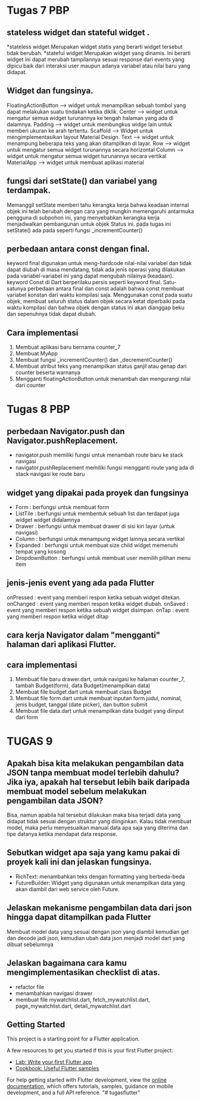# Tugas 7 PBP

##  stateless widget dan stateful widget .
*stateless widget 
Merupakan widget statis yang berarti widget tersebut tidak berubah.
*stateful widget
Merupakan widget yang dinamis. Ini berarti widget ini dapat merubah tampilannya sesuai response dari events yang dipicu baik dari interaksi user maupun adanya variabel atau nilai baru yang didapat.

## Widget dan fungsinya.

FloatingActionButton --> widget untuk menampilkan sebuah tombol yang dapat melakukan suatu tindakan ketika diklik.
Center --> widget untuk mengatur semua widget turunannya ke tengah halaman yang ada di dalamnya.
Padding --> widget untuk membungkus widge lain untuk memberi ukuran ke arah tertentu.
Scaffold --> Widget untuk mengimplementasikan layout Material Design.
Text --> widget untuk menampung beberapa teks yang akan ditampilkan di layar.
Row --> widget untuk mengatur semua widget turunannya secara horizontal
Column --> widget untuk mengatur semua widget turunannya secara vertikal
MaterialApp --> widget untuk membuat aplikasi material


## fungsi dari setState() dan variabel yang terdampak.
Memanggil setState memberi tahu kerangka kerja bahwa keadaan internal objek ini telah berubah dengan cara yang mungkin memengaruhi antarmuka pengguna di subpohon ini, yang menyebabkan kerangka kerja menjadwalkan pembangunan untuk objek Status ini.
pada tugas ini setState() ada pada seperti fungsi _incrementCounter() 

## perbedaan antara const dengan final.
keyword final digunakan untuk meng-hardcode nilai-nilai variabel dan tidak dapat diubah di masa mendatang, tidak ada jenis operasi yang dilakukan pada variabel-variabel ini yang dapat mengubah nilainya (keadaan).
keyword Const di Dart berperilaku persis seperti keyword final. Satu-satunya perbedaan antara final dan const adalah bahwa const membuat variabel konstan dari waktu kompilasi saja. Menggunakan const pada suatu objek, membuat seluruh status dalam objek secara ketat diperbaiki pada waktu kompilasi dan bahwa objek dengan status ini akan dianggap beku dan sepenuhnya tidak dapat diubah.

## Cara implementasi
1. Membuat aplikasi baru bernama counter_7
2. Membuat MyApp
3. Membuat fungsi _incrementCounter() dan _decrementCounter()
4. Membuat atribut teks yang menampilkan status ganjil atau genap dari counter beserta warnanya 
5. Mengganti floatingActionButton untuk menambah dan mengurangi nilai dari counter 

# Tugas 8 PBP

## perbedaan Navigator.push dan Navigator.pushReplacement.
* navigator.push memiliki fungsi untuk menambah route baru ke stack navigasi
* navigator.pushReplacement memiliki fungsi mengganti route yang ada di stack navigasi ke route baru
## widget yang dipakai pada proyek dan fungsinya
* Form : berfungsi untuk membuat form
* ListTile : berfungsi untuk membentuk sebuah list dan terdapat juga widget widget didalamnya
* Drawer : berfungsi untuk membuat drawer di sisi kiri layar (untuk navigasi)
* Column : berfungsi untuk menampung widget lainnya secara vertikal
* Expanded : berfungsi untuk membuat size child widget memenuhi tempat yang kosong
* DropdownButton : berfungsi untuk membuat user memilih pilihan menu item

## jenis-jenis event yang ada pada Flutter
onPressed : event yang memberi respon ketika sebuah widget ditekan.
onChanged : event yang memberi respon ketika widget diubah.
onSaved : event yang memberi respon ketika sebuah widget disimpan.
onTap : event yang memberi respon ketika widget ditap

## cara kerja Navigator dalam "mengganti" halaman dari aplikasi Flutter.
## cara implementasi
1. Membuat file baru drawer.dart, untuk navigasi ke halaman counter_7, tambah Budget(form), data Budget(menampilkan data)
2. Membuat file budget.dart untuk membuat class Budget 
3. Membuat file form.dart untuk membuat inputan form judul, nominal, jenis budget, tanggal (date picker), dan button submit
4. Membuat file data.dart untuk menampilkan data budget yang diinput dari form 

# TUGAS 9
 ## Apakah bisa kita melakukan pengambilan data JSON tanpa membuat model terlebih dahulu? Jika iya, apakah hal tersebut lebih baik daripada membuat model sebelum melakukan pengambilan data JSON?
 Bisa, namun apabila hal tersebut dilakukan maka bisa terjadi data yang didapat tidak sesuai dengan struktur yang diinginkan. Kalau tidak membuat model, maka perlu menyesuaikan manual data apa saja yang diterima dan tipe datanya ketika mendapat data response.
 
 ## Sebutkan widget apa saja yang kamu pakai di proyek kali ini dan jelaskan fungsinya.
- RichText: menambahkan teks dengan formatting yang berbeda-beda
- FutureBuilder: Widget yang digunakan untuk menampilkan data yang akan diambil dari web service oleh Future.

 ## Jelaskan mekanisme pengambilan data dari json hingga dapat ditampilkan pada Flutter
Membuat model data yang sesuai dengan json yang diambil kemudian get dan decode jadi json, kemudian ubah data json menjadi model dart yang dibuat sebelumnya
 
 ## Jelaskan bagaimana cara kamu mengimplementasikan checklist di atas.
 - refactor file
 - menambahkan navigasi drawer
 - membuat file mywatchlist.dart, fetch_mywatchlist.dart, page_mywatchlist.dart, detail_mywatchlist.dart
 
## Getting Started

This project is a starting point for a Flutter application.

A few resources to get you started if this is your first Flutter project:

- [Lab: Write your first Flutter app](https://docs.flutter.dev/get-started/codelab)
- [Cookbook: Useful Flutter samples](https://docs.flutter.dev/cookbook)

For help getting started with Flutter development, view the
[online documentation](https://docs.flutter.dev/), which offers tutorials,
samples, guidance on mobile development, and a full API reference.
"# tugasflutter" 
